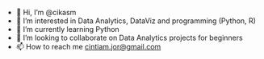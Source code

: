- 👋 Hi, I’m @cikasm
- 👀 I’m interested in Data Analytics, DataViz and programming (Python, R)
- 🌱 I’m currently learning Python
- 💞️ I’m looking to collaborate on Data Analytics projects for beginners
- 📫 How to reach me cintiam.jor@gmail.com

<!---
cikasm/cikasm is a ✨ special ✨ repository because its `README.md` (this file) appears on your GitHub profile.
You can click the Preview link to take a look at your changes.
--->
